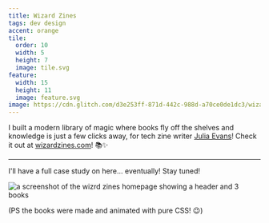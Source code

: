 ```yaml
---
title: Wizard Zines
tags: dev design
accent: orange
tile:
  order: 10
  width: 5
  height: 7
  image: tile.svg
feature:
  width: 15
  height: 11
  image: feature.svg
image: https://cdn.glitch.com/d3e253ff-871d-442c-988d-a70ce0de1dc3/wizard-zines-meta-preview.png
---
```


I built a modern library of magic where books fly off the shelves and knowledge is just a few clicks away, for tech zine writer [Julia Evans](https://twitter.com/b0rk)! Check it out at [wizardzines.com](http://wizardzines.com)! 📚️✨

---

I'll have a full case study on here... eventually! Stay tuned!

![a screenshot of the wizrd zines homepage showing a header and 3 books](https://files.slack.com/files-pri/T0266FRGM-F012PTK5M7E/2020-04-24_19.21.48_wizardzines.com_2f7e57a05570.png?pub_secret=ce110f49ea)

(PS the books were made and animated with pure CSS! 😉)
